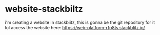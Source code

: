 # website-stackbiltz

i'm creating a website in stackbiitz, this is gonna be the git repository for it lol
access the website here: https://web-platform-rfp8ts.stackblitz.io/
